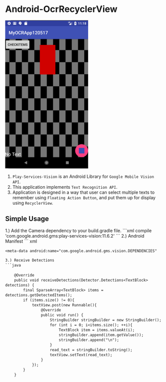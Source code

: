 # Android-OcrRecyclerView

<img src="Android-OcrRecyclerView_img.PNG" width="266">
<ol>
  <li><code>Play-Services-Vision</code> is an Android Library for <code>Google Mobile Vision API</code>.</li>
  <li>This application implements <code>Text Recognition API</code>.</li>
  <li>Application is designed in a way that user can select multiple texts to remember using <code>Floating Action Button</code>, and put them up for display using <code>RecyclerView</code>.</li>
</ol>
<h2>Simple Usage</h2>
1.) Add the Camera dependency to your build.gradle file.
```xml
    compile 'com.google.android.gms:play-services-vision:11.6.2'
```
2.) Android Manifest
``` xml
    <uses-permission android:name="android.permission.CAMERA"/>

    <meta-data android:name="com.google.android.gms.vision.DEPENDENCIES"
```
3.) Receive Detections
```java

    @Override
    public void receiveDetections(Detector.Detections<TextBlock> detections) {
        final SparseArray<TextBlock> items = detections.getDetectedItems();
        if (items.size() != 0){
            textView.post(new Runnable(){
                @Override
                public void run() {
                    StringBuilder stringBuilder = new StringBuilder();
                    for (int i = 0; i<items.size(); ++i){
                        TextBlock item = items.valueAt(i);
                        stringBuilder.append(item.getValue());
                        stringBuilder.append("\n");
                    }
                    read_text = stringBuilder.toString();
                    textView.setText(read_text);
                }
            });
        }
    }
```
